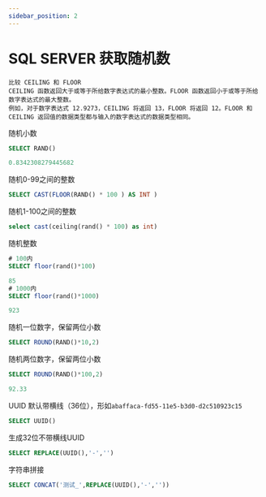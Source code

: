 ```yaml
---
sidebar_position: 2
---
```


# SQL SERVER 获取随机数

```text
比较 CEILING 和 FLOOR
CEILING 函数返回大于或等于所给数字表达式的最小整数。FLOOR 函数返回小于或等于所给数字表达式的最大整数。
例如，对于数字表达式 12.9273，CEILING 将返回 13，FLOOR 将返回 12。FLOOR 和 CEILING 返回值的数据类型都与输入的数字表达式的数据类型相同。
```

随机小数

```sql
SELECT RAND()

0.8342308279445682
```

随机0-99之间的整数

```sql
SELECT CAST(FLOOR(RAND() * 100 ) AS INT )
```

随机1-100之间的整数

```sql
select cast(ceiling(rand() * 100) as int)
```

随机整数

```sql
# 100内
SELECT floor(rand()*100)

85
# 1000内
SELECT floor(rand()*1000)

923
```

随机一位数字，保留两位小数

```sql
SELECT ROUND(RAND()*10,2)
```

随机两位数字，保留两位小数

```sql
SELECT ROUND(RAND()*100,2)

92.33
```

UUID
默认带横线（36位），形如`abaffaca-fd55-11e5-b3d0-d2c510923c15`

```sql
SELECT UUID()
```

生成32位不带横线UUID

```sql
SELECT REPLACE(UUID(),'-','')
```

字符串拼接

```sql
SELECT CONCAT('测试_',REPLACE(UUID(),'-',''))
```
